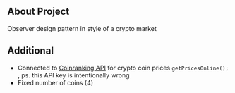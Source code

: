 

## About Project

Observer design pattern in style of a crypto market 


## Additional

- Connected to [Coinranking API](https://developers.coinranking.com/api/documentation) for crypto coin prices ```getPricesOnline(); ``` , ps. this API key is intentionally wrong
- Fixed number of coins (4)



